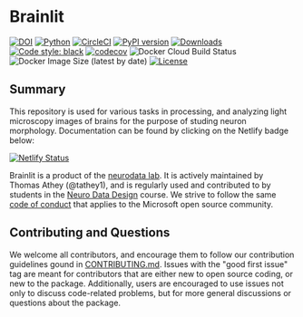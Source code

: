 # Brainlit
[![DOI](https://zenodo.org/badge/237507496.svg)](https://zenodo.org/badge/latestdoi/237507496)
[![Python](https://img.shields.io/badge/python-3.7-blue.svg)]()
[![CircleCI](https://circleci.com/gh/neurodata/brainlit/tree/develop.svg?style=svg)](https://circleci.com/gh/neurodata/brainlit/tree/develop)
[![PyPI version](https://badge.fury.io/py/brainlit.svg)](https://badge.fury.io/py/brainlit)
[![Downloads](https://img.shields.io/pypi/dw/brainlit)](https://img.shields.io/pypi/dw/brainlit)
[![Code style: black](https://img.shields.io/badge/code%20style-black-000000.svg)](https://github.com/psf/black)
[![codecov](https://codecov.io/gh/neurodata/brainlit/branch/develop/graph/badge.svg)](https://codecov.io/gh/neurodata/brainlit)
![Docker Cloud Build Status](https://img.shields.io/docker/cloud/build/bvarjavand/brainlit)
![Docker Image Size (latest by date)](https://img.shields.io/docker/image-size/bvarjavand/brainlit)
[![License](https://img.shields.io/badge/License-Apache%202.0-blue.svg)](https://opensource.org/licenses/Apache-2.0)  

## Summary
This repository is used for various tasks in processing, and analyzing light microscopy images of brains for the purpose of studing neuron morphology. Documentation can be found by clicking on the Netlify badge below:

[![Netlify Status](https://api.netlify.com/api/v1/badges/daad6ab0-1d47-4685-b6ab-ecc487a01ba7/deploy-status)](https://brainlit.netlify.app/)

Brainlit is a product of the [neurodata lab](https://neurodata.io/). It is actively maintained by Thomas Athey (@tathey1), and is regularly used and contributed to by students in the [Neuro Data Design](https://neurodatadesign.io/) course. We strive to follow the same [code of conduct](https://opensource.microsoft.com/codeofconduct/) that applies to the Microsoft open source community.

## Contributing and Questions
We welcome all contributors, and encourage them to follow our contribution guidelines gound in [CONTRIBUTING.md](https://github.com/neurodata/brainlit/blob/master/CONTRIBUTING.md). Issues with the "good first issue" tag are meant for contributors that are either new to open source coding, or new to the package. Additionally, users are encouraged to use issues not only to discuss code-related problems, but for more general discussions or questions about the package.

